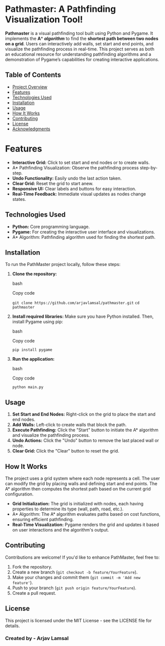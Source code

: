 # Pathmaster: A Pathfinding Visualization Tool!


**Pathmaster** is a visual pathfinding tool built using Python and Pygame. It implements the **A*** ***algorithm*** to find the **shortest path between two nodes on a grid**. Users can interactively add walls, set start and end points, and visualize the pathfinding process in real-time. This project serves as both an educational resource for understanding pathfinding algorithms and a demonstration of Pygame’s capabilities for creating interactive applications.
## Table of Contents

-   [Project Overview](#project-overview)
-   [Features](#features)
-   [Technologies Used](#technologies-used)
-   [Installation](#installation)
-   [Usage](#usage)
-   [How It Works](#how-it-works)
-   [Contributing](#contributing)
-   [License](#license)
-   [Acknowledgments](#acknowledgments)


# Features

-   **Interactive Grid:** Click to set start and end nodes or to create walls.
-    A* Pathfinding Visualization: Observe the pathfinding process step-by-step.
-   **Undo Functionality:** Easily undo the last action taken.
-   **Clear Grid:** Reset the grid to start anew.
-   **Responsive UI:** Clear labels and buttons for easy interaction.
-   **Real-Time Feedback:** Immediate visual updates as nodes change states.

## Technologies Used

-   **Python:** Core programming language.
-   **Pygame:** For creating the interactive user interface and visualizations.
-   A* Algorithm: Pathfinding algorithm used for finding the shortest path.



## Installation

To run the PathMaster project locally, follow these steps:

1.  **Clone the repository:**
    
    bash
    
    Copy code
    
    `git clone https://github.com/arjavlamsal/pathmaster.git`
   `cd pathmaster` 
    
2.  **Install required libraries:** Make sure you have Python installed. Then, install Pygame using pip:
    
    bash
    
    Copy code
    
    `pip install pygame` 
    
3.  **Run the application:**
    
    bash
    
    Copy code
    
    `python main.py` 
    

## Usage

1.  **Set Start and End Nodes:** Right-click on the grid to place the start and end nodes.
2.  **Add Walls:** Left-click to create walls that block the path.
3.  **Execute Pathfinding:** Click the "Start" button to initiate the A* algorithm and visualize the pathfinding process.
4.  **Undo Actions:** Click the "Undo" button to remove the last placed wall or node.
5.  **Clear Grid:** Click the "Clear" button to reset the grid.

## How It Works

The project uses a grid system where each node represents a cell. The user can modify the grid by placing walls and defining start and end points. The A* algorithm then computes the shortest path based on the current grid configuration.

-   **Grid Initialization:** The grid is initialized with nodes, each having properties to determine its type (wall, path, road, etc.).
-   A* Algorithm: The A* algorithm evaluates paths based on cost functions, ensuring efficient pathfinding.
-   **Real-Time Visualization:** Pygame renders the grid and updates it based on user interactions and the algorithm's output.

## Contributing

Contributions are welcome! If you'd like to enhance PathMaster, feel free to:

1.  Fork the repository.
2.  Create a new branch (`git checkout -b feature/YourFeature`).
3.  Make your changes and commit them (`git commit -m 'Add new feature'`).
4.  Push to your branch (`git push origin feature/YourFeature`).
5.  Create a pull request.

## License

This project is licensed under the MIT License - see the LICENSE file for details.

 ### Created by - Arjav Lamsal
```
